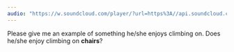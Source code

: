 ```yaml
---
audio: "https://w.soundcloud.com/player/?url=https%3A//api.soundcloud.com/tracks/1472803696%3Fsecret_token%3Ds-V3aqDvfMMaQ&color=%23ff5500&auto_play=true&hide_related=false&show_comments=true&show_user=true&show_reposts=false&show_teaser=true&visual=true"
---
```


Please give me an example of something he/she enjoys climbing on. Does he/she enjoy climbing on <strong>chairs</strong>?